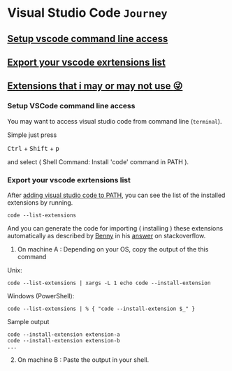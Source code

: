 # Visual Studio Code `Journey`
## [Setup vscode command line access](#setup-vscode-access-from-command-line)

## [Export your vscode exrtensions list](#setup-vscode-access-from-command-line)


## [Extensions that i may or may not use :stuck_out_tongue_winking_eye: ](extensions.md)


### Setup VSCode command line access

You may want to access visual studio code from command line (`terminal`).

Simple just press 

<kbd>Ctrl</kbd> + <kbd>Shift</kbd> + <kbd>p</kbd>

and select ( Shell Command: Install 'code' command in PATH ).

### Export your vscode exrtensions list

After [adding visual studio code to PATH](#setup-vscode-command-line-access), you can see the list of the installed extensions by running.

```
code --list-extensions

```

And you can generate the code for importing ( installing ) these extensions automatically as described by [Benny](https://stackoverflow.com/users/2243665/benny) in his [answer](https://stackoverflow.com/a/49398449) on stackoverflow.

1. On machine A : Depending on your OS, copy the output of the this command 

Unix:
```
code --list-extensions | xargs -L 1 echo code --install-extension
```
Windows (PowerShell):
```
code --list-extensions | % { "code --install-extension $_" }
```

Sample output

```
code --install-extension extension-a
code --install-extension extension-b
...
```

2. On machine B : Paste the output in your shell.
